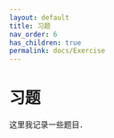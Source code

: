 ```yaml
---
layout: default
title: 习题
nav_order: 6
has_children: true
permalink: docs/Exercise
---
```


# 习题

这里我记录一些题目．
